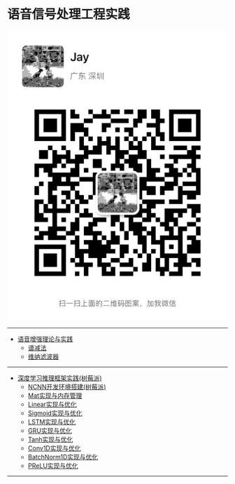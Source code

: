 # 语音信号处理工程实践

![](assets/微信.jpeg ':size=30%')

---

- [语音增强理论与实践](docs/语音增强理论与实践/语音增强理论与实践.md)
    - [谱减法](docs/语音增强理论与实践/谱减法.md)
    - [维纳滤波器](docs/语音增强理论与实践/维纳滤波器.md)

---

- [深度学习推理框架实践(树莓派)](docs/深度学习推理框架实践(树莓派)/深度学习推理框架实践(树莓派).md)
    - [NCNN开发环境搭建(树莓派)](docs/深度学习推理框架实践(树莓派)/NCNN开发环境搭建(树莓派).md)
    - [Mat实现与内存管理](docs/深度学习推理框架实践(树莓派)/Mat实现与内存管理.md)
    - [Linear实现与优化](docs/深度学习推理框架实践(树莓派)/Linear实现与优化.md)
    - [Sigmoid实现与优化](docs/深度学习推理框架实践(树莓派)/Sigmoid实现与优化.md)
    - [LSTM实现与优化](docs/深度学习推理框架实践(树莓派)/LSTM实现与优化.md)
    - [GRU实现与优化](docs/深度学习推理框架实践(树莓派)/GRU实现与优化.md)
    - [Tanh实现与优化](docs/深度学习推理框架实践(树莓派)/Tanh实现与优化.md)
    - [Conv1D实现与优化](docs/深度学习推理框架实践(树莓派)/Conv1D实现与优化.md)
    - [BatchNorm1D实现与优化](docs/深度学习推理框架实践(树莓派)/BatchNorm1D实现与优化.md)
    - [PReLU实现与优化](docs/深度学习推理框架实践(树莓派)/PReLU实现与优化.md)


---